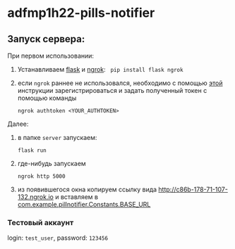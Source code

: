 # adfmp1h22-pills-notifier

## Запуск сервера:
При первом использовании:
1) Устанавливаем [flask](https://flask.palletsprojects.com/en/2.0.x/) и
   [ngrok](https://ngrok.com/download):
   ` pip install flask ngrok`
2) если `ngrok` раннее не использовался, необходимо с помощью [этой](https://ngrok.com/docs#getting-started-authtoken)
инструкции  зарегистрироваться и задать  полученный токен с помощью команды

   `ngrok authtoken <YOUR_AUTHTOKEN>`

Далее:
1) в папке `server` запускаем:
  
   `flask run`
2) где-нибудь запускаем

   `ngrok http 5000`
3) из появившегося окна копируем ссылку вида http://c86b-178-71-107-132.ngrok.io и 
вставляем в [сom.example.pillnotifier.Constants.BASE_URL](https://github.com/OSLL/adfmp1h22-pills-notifier/blob/server/app/src/main/java/com/example/pillnotifier/Constants.kt#L4)

### Тестовый аккаунт
login: `test_user`,
password: `123456`
